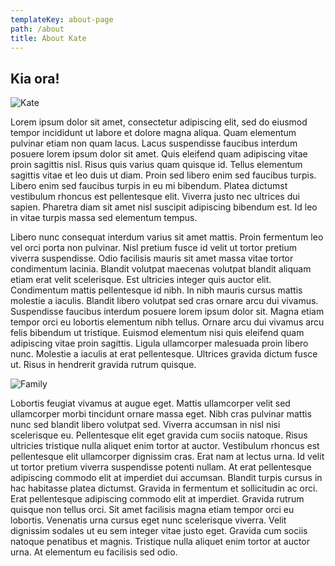 ```yaml
---
templateKey: about-page
path: /about
title: About Kate
---
```

## Kia ora!

![Kate](/images/kinga-howard-HHw9lc0ogIs-unsplash.jpg)

Lorem ipsum dolor sit amet, consectetur adipiscing elit, sed do eiusmod tempor incididunt ut labore et dolore magna aliqua. Quam elementum pulvinar etiam non quam lacus. Lacus suspendisse faucibus interdum posuere lorem ipsum dolor sit amet. Quis eleifend quam adipiscing vitae proin sagittis nisl. Risus quis varius quam quisque id. Tellus elementum sagittis vitae et leo duis ut diam. Proin sed libero enim sed faucibus turpis. Libero enim sed faucibus turpis in eu mi bibendum. Platea dictumst vestibulum rhoncus est pellentesque elit. Viverra justo nec ultrices dui sapien. Pharetra diam sit amet nisl suscipit adipiscing bibendum est. Id leo in vitae turpis massa sed elementum tempus.

Libero nunc consequat interdum varius sit amet mattis. Proin fermentum leo vel orci porta non pulvinar. Nisl pretium fusce id velit ut tortor pretium viverra suspendisse. Odio facilisis mauris sit amet massa vitae tortor condimentum lacinia. Blandit volutpat maecenas volutpat blandit aliquam etiam erat velit scelerisque. Est ultricies integer quis auctor elit. Condimentum mattis pellentesque id nibh. In nibh mauris cursus mattis molestie a iaculis. Blandit libero volutpat sed cras ornare arcu dui vivamus. Suspendisse faucibus interdum posuere lorem ipsum dolor sit. Magna etiam tempor orci eu lobortis elementum nibh tellus. Ornare arcu dui vivamus arcu felis bibendum ut tristique. Euismod elementum nisi quis eleifend quam adipiscing vitae proin sagittis. Ligula ullamcorper malesuada proin libero nunc. Molestie a iaculis at erat pellentesque. Ultrices gravida dictum fusce ut. Risus in hendrerit gravida rutrum quisque.

![Family](/images/tim-mossholder-Gsl6YSpbc9g-unsplash.jpg)

Lobortis feugiat vivamus at augue eget. Mattis ullamcorper velit sed ullamcorper morbi tincidunt ornare massa eget. Nibh cras pulvinar mattis nunc sed blandit libero volutpat sed. Viverra accumsan in nisl nisi scelerisque eu. Pellentesque elit eget gravida cum sociis natoque. Risus ultricies tristique nulla aliquet enim tortor at auctor. Vestibulum rhoncus est pellentesque elit ullamcorper dignissim cras. Erat nam at lectus urna. Id velit ut tortor pretium viverra suspendisse potenti nullam. At erat pellentesque adipiscing commodo elit at imperdiet dui accumsan. Blandit turpis cursus in hac habitasse platea dictumst. Gravida in fermentum et sollicitudin ac orci. Erat pellentesque adipiscing commodo elit at imperdiet. Gravida rutrum quisque non tellus orci. Sit amet facilisis magna etiam tempor orci eu lobortis. Venenatis urna cursus eget nunc scelerisque viverra. Velit dignissim sodales ut eu sem integer vitae justo eget. Gravida cum sociis natoque penatibus et magnis. Tristique nulla aliquet enim tortor at auctor urna. At elementum eu facilisis sed odio.
